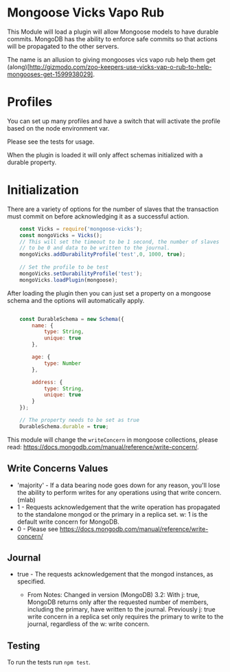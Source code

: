 Mongoose Vicks Vapo Rub
=======================

This Module will load a plugin will allow Mongoose models to have durable
commits. MongoDB has the ability to enforce safe commits so that actions
will be propagated to the other servers.

The name is an allusion to giving mongooses vics vapo rub help them get 
(along)[http://gizmodo.com/zoo-keepers-use-vicks-vap-o-rub-to-help-mongooses-get-1599938029]. 

Profiles
========

You can set up many profiles and have a switch that will activate the profile based 
on the node environment var.

Please see the tests for usage.

When the plugin is loaded it will only affect schemas initialized with a durable
property.

Initialization
==============

There are a variety of options for the number of slaves that the transaction must
commit on before acknowledging it as a successful action.

```js
    const Vicks = require('mongoose-vicks');
    const mongoVicks = Vicks();
    // This will set the timeout to be 1 second, the number of slaves
    // to be 0 and data to be written to the journal.
    mongoVicks.addDurabilityProfile('test',0, 1000, true);
    
    // Set the profile to be test
    mongoVicks.setDurabilityProfile('test');
    mongoVicks.loadPlugin(mongoose);
```

After loading the plugin then you can just set a property on a mongoose schema and
the options will automatically apply.

```js

    const DurableSchema = new Schema({
        name: {
            type: String,
            unique: true
        },

        age: {
            type: Number
        },

        address: {
            type: String,
            unique: true
        }
    });

    // The property needs to be set as true
    DurableSchema.durable = true;
```

This module will change the `writeConcern` in mongoose collections, please read:
 https://docs.mongodb.com/manual/reference/write-concern/. 


Write Concerns Values
---------------------

+ 'majority' - If a data bearing node goes down for any reason, you'll lose the ability to perform writes for any operations using that write concern. (mlab)
+  1 - Requests acknowledgement that the write operation has propagated to the standalone mongod or the primary in a replica set. w: 1 is the default write concern for MongoDB.
+  0 - Please see https://docs.mongodb.com/manual/reference/write-concern/

Journal
-------

+ true - The requests acknowledgement that the mongod instances, as specified.

  - From Notes: Changed in version (MongoDB) 3.2: With j: true, MongoDB returns only after the requested number of members, including the primary, have written to the journal. Previously j: true write concern in a replica set only requires the primary to write to the journal, regardless of the w: <value> write concern.
 

Testing
-------

 To run the tests run `npm test`.
